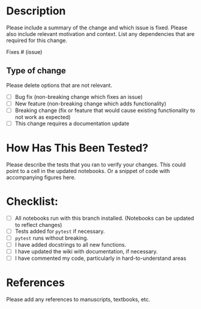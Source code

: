 # Description

Please include a summary of the change and which issue is fixed. Please also include relevant motivation and context. List any dependencies that are required for this change.

Fixes # (issue)

## Type of change

Please delete options that are not relevant.

- [ ] Bug fix (non-breaking change which fixes an issue)
- [ ] New feature (non-breaking change which adds functionality)
- [ ] Breaking change (fix or feature that would cause existing functionality to not work as expected)
- [ ] This change requires a documentation update

# How Has This Been Tested?

Please describe the tests that you ran to verify your changes. This could point to a cell in the updated notebooks. Or a snippet of code with accompanying figures here.

# Checklist:

- [ ] All notebooks run with this branch installed. (Notebooks can be updated to reflect changes)
- [ ] Tests added for `pytest` if necessary.
- [ ] `pytest` runs without breaking.
- [ ] I have added docstrings to all new functions.
- [ ] I have updated the wiki with documentation, if necessary.
- [ ] I have commented my code, particularly in hard-to-understand areas

# References

Please add any references to manuscripts, textbooks, etc.
